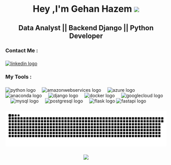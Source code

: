 <h1 align="center">Hey ,I'm Gehan Hazem <img src="https://media.giphy.com/media/hvRJCLFzcasrR4ia7z/giphy.gif" width="30"/></h1>

###

<h2 align="center">Data Analyst || Backend Django || Python Developer</h2>

###


###

<h3 align="left">Contact Me :</h3>

###

<div align="left">
<a href="https://www.linkedin.com/in/gehan-hazem/" target="_blank">
  <img src="https://raw.githubusercontent.com/maurodesouza/profile-readme-generator/master/src/assets/icons/social/linkedin/default.svg" width="60" height="48" alt="linkedin logo" />
</a>

</div>

###
<h3 align="left">My Tools  :</h3>
<div align="center">
</div>

###

<div align="left">
  <img src="https://skillicons.dev/icons?i=py" height="60" alt="python logo"  />
  <img width="12" />
  <img src="https://cdn.jsdelivr.net/gh/devicons/devicon/icons/amazonwebservices/amazonwebservices-line-wordmark.svg" height="60" alt="amazonwebservices logo"  />
  <img width="12" />
  <img src="https://cdn.jsdelivr.net/gh/devicons/devicon/icons/azure/azure-original.svg" height="60" alt="azure logo"  />
  <img width="12" />
  <img src="https://cdn.jsdelivr.net/gh/devicons/devicon/icons/anaconda/anaconda-original.svg" height="60" alt="anaconda logo"  />
  <img width="12" />
  <img src="https://cdn.jsdelivr.net/gh/devicons/devicon/icons/django/django-plain.svg" height="60" alt="django logo"  />
  <img width="12" />
  <img src="https://cdn.jsdelivr.net/gh/devicons/devicon/icons/docker/docker-original.svg" height="60" alt="docker logo"  />
  <img width="12" />
  <img src="https://cdn.jsdelivr.net/gh/devicons/devicon/icons/googlecloud/googlecloud-original.svg" height="60" alt="googlecloud logo"  />
  <img width="12" />
  <img src="https://cdn.jsdelivr.net/gh/devicons/devicon/icons/mysql/mysql-original.svg" height="60" alt="mysql logo"  />
  <img width="12" />
  <img src="https://cdn.jsdelivr.net/gh/devicons/devicon/icons/postgresql/postgresql-original.svg" height="60" alt="postgresql logo"  />
  <img width="12" />
  <img src="https://cdn.jsdelivr.net/gh/devicons/devicon/icons/flask/flask-original.svg" height="60" alt="flask logo"  />
  <img src="https://cdn.jsdelivr.net/gh/devicons/devicon/icons/fastapi/fastapi-original.svg" height="60" alt="fastapi logo"  />

</div>

###

<img src="https://raw.githubusercontent.com/gig194x/gig194x/output/snake.svg" alt="Snake animation" />

###

<div align="center">
  <img src="https://visitor-badge.laobi.icu/badge?page_id=gig194x.gig194x&left_color=lightblue&right_color=lightblue&left_text=Profile%20Views" />
</div>

